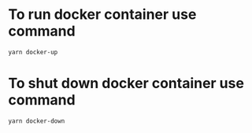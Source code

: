 # To run docker container use command

`yarn docker-up`

# To shut down docker container use command

`yarn docker-down`
